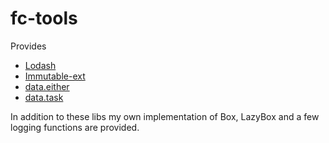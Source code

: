 # fc-tools

Provides
* [Lodash](https://www.npmjs.com/package/lodash)
* [Immutable-ext](https://www.npmjs.com/package/immutable-ext)
* [data.either](https://www.npmjs.com/package/data.either)
* [data.task](https://www.npmjs.com/package/data.task)

In addition to these libs my own implementation of Box, LazyBox and
a few logging functions are provided.

